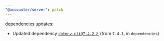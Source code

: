 ```yaml
---
"@accounter/server": patch
---
```

dependencies updates:
  - Updated dependency [`dotenv-cli@7.4.2` ↗︎](https://www.npmjs.com/package/dotenv-cli/v/7.4.2) (from `7.4.1`, in `dependencies`)
